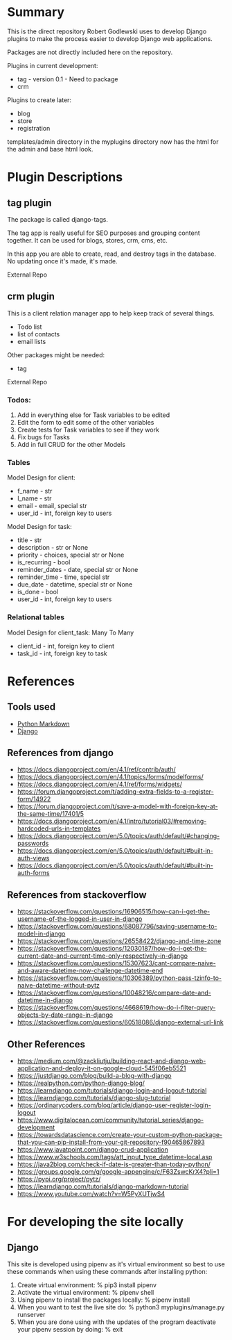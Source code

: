 # Summary
This is the direct repository Robert Godlewski uses to develop Django plugins to make the process easier to develop Django web applications.

Packages are not directly included here on the repository.

Plugins in current development:
* tag - version 0.1 - Need to package
* crm

Plugins to create later:
* blog
* store
* registration

templates/admin directory in the myplugins directory now has the html for the admin and base html look.

# Plugin Descriptions
## tag plugin
The package is called django-tags.

The tag app is really useful for SEO purposes and grouping content together.  It can be used for blogs, stores, crm, cms, etc.

In this app you are able to create, read, and destroy tags in the database.  No updating once it's made, it's made.

External Repo

## crm plugin
This is a client relation manager app to help keep track of several things.
* Todo list
* list of contacts
* email lists

Other packages might be needed:
* tag

External Repo

### Todos:
1. Add in everything else for Task variables to be edited
2. Edit the form to edit some of the other variables
3. Create tests for Task variables to see if they work
4. Fix bugs for Tasks
5. Add in full CRUD for the other Models

### Tables
Model Design for client:
* f_name - str
* l_name - str
* email - email, special str
* user_id - int, foreign key to users

Model Design for task:
* title - str
* description - str or None
* priority - choices, special str or None
* is_recurring - bool
* reminder_dates - date, special str or None
* reminder_time - time, special str
* due_date - datetime, special str or None
* is_done - bool
* user_id - int, foreign key to users

### Relational tables
Model Design for client_task: Many To Many
* client_id - int, foreign key to client
* task_id - int, foreign key to task

# References
## Tools used
* [Python Markdown](https://pypi.org/project/Markdown/)
* [Django](https://www.djangoproject.com/)

## References from django
* https://docs.djangoproject.com/en/4.1/ref/contrib/auth/
* https://docs.djangoproject.com/en/4.1/topics/forms/modelforms/
* https://docs.djangoproject.com/en/4.1/ref/forms/widgets/
* https://forum.djangoproject.com/t/adding-extra-fields-to-a-register-form/14922
* https://forum.djangoproject.com/t/save-a-model-with-foreign-key-at-the-same-time/17401/5
* https://docs.djangoproject.com/en/4.1/intro/tutorial03/#removing-hardcoded-urls-in-templates
* https://docs.djangoproject.com/en/5.0/topics/auth/default/#changing-passwords
* https://docs.djangoproject.com/en/5.0/topics/auth/default/#built-in-auth-views
* https://docs.djangoproject.com/en/5.0/topics/auth/default/#built-in-auth-forms

## References from stackoverflow
* https://stackoverflow.com/questions/16906515/how-can-i-get-the-username-of-the-logged-in-user-in-django
* https://stackoverflow.com/questions/68087796/saving-username-to-model-in-django
* https://stackoverflow.com/questions/26558422/django-and-time-zone
* https://stackoverflow.com/questions/12030187/how-do-i-get-the-current-date-and-current-time-only-respectively-in-django
* https://stackoverflow.com/questions/15307623/cant-compare-naive-and-aware-datetime-now-challenge-datetime-end
* https://stackoverflow.com/questions/10306389/python-pass-tzinfo-to-naive-datetime-without-pytz
* https://stackoverflow.com/questions/10048216/compare-date-and-datetime-in-django
* https://stackoverflow.com/questions/4668619/how-do-i-filter-query-objects-by-date-range-in-django
* https://stackoverflow.com/questions/60518086/django-external-url-link

## Other References
* https://medium.com/@zackliutju/building-react-and-django-web-application-and-deploy-it-on-google-cloud-545f06eb5521
* https://justdjango.com/blog/build-a-blog-with-django
* https://realpython.com/python-django-blog/
* https://learndjango.com/tutorials/django-login-and-logout-tutorial
* https://learndjango.com/tutorials/django-slug-tutorial
* https://ordinarycoders.com/blog/article/django-user-register-login-logout
* https://www.digitalocean.com/community/tutorial_series/django-development
* https://towardsdatascience.com/create-your-custom-python-package-that-you-can-pip-install-from-your-git-repository-f90465867893
* https://www.javatpoint.com/django-crud-application
* https://www.w3schools.com/tags/att_input_type_datetime-local.asp
* https://java2blog.com/check-if-date-is-greater-than-today-python/
* https://groups.google.com/g/google-appengine/c/F63ZswcKrX4?pli=1
* https://pypi.org/project/pytz/
* https://learndjango.com/tutorials/django-markdown-tutorial
* https://www.youtube.com/watch?v=W5PyXUTjwS4

# For developing the site locally
## Django
This site is developed using pipenv as it's virtual environment so best to use these commands when using these commands after installing python:

1. Create virtual environment: % pip3 install pipenv
2. Activate the virtual environment: % pipenv shell
3. Using pipenv to install the packages locally: % pipenv install
4. When you want to test the live site do: % python3 myplugins/manage.py runserver
5. When you are done using with the updates of the program deactivate your pipenv session by doing: % exit

